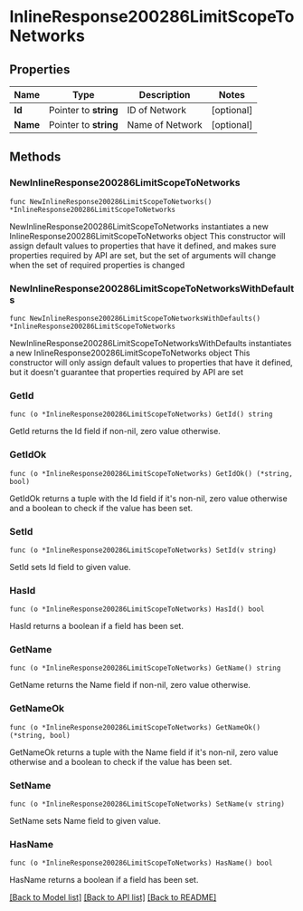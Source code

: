 # InlineResponse200286LimitScopeToNetworks

## Properties

Name | Type | Description | Notes
------------ | ------------- | ------------- | -------------
**Id** | Pointer to **string** | ID of Network | [optional] 
**Name** | Pointer to **string** | Name of Network | [optional] 

## Methods

### NewInlineResponse200286LimitScopeToNetworks

`func NewInlineResponse200286LimitScopeToNetworks() *InlineResponse200286LimitScopeToNetworks`

NewInlineResponse200286LimitScopeToNetworks instantiates a new InlineResponse200286LimitScopeToNetworks object
This constructor will assign default values to properties that have it defined,
and makes sure properties required by API are set, but the set of arguments
will change when the set of required properties is changed

### NewInlineResponse200286LimitScopeToNetworksWithDefaults

`func NewInlineResponse200286LimitScopeToNetworksWithDefaults() *InlineResponse200286LimitScopeToNetworks`

NewInlineResponse200286LimitScopeToNetworksWithDefaults instantiates a new InlineResponse200286LimitScopeToNetworks object
This constructor will only assign default values to properties that have it defined,
but it doesn't guarantee that properties required by API are set

### GetId

`func (o *InlineResponse200286LimitScopeToNetworks) GetId() string`

GetId returns the Id field if non-nil, zero value otherwise.

### GetIdOk

`func (o *InlineResponse200286LimitScopeToNetworks) GetIdOk() (*string, bool)`

GetIdOk returns a tuple with the Id field if it's non-nil, zero value otherwise
and a boolean to check if the value has been set.

### SetId

`func (o *InlineResponse200286LimitScopeToNetworks) SetId(v string)`

SetId sets Id field to given value.

### HasId

`func (o *InlineResponse200286LimitScopeToNetworks) HasId() bool`

HasId returns a boolean if a field has been set.

### GetName

`func (o *InlineResponse200286LimitScopeToNetworks) GetName() string`

GetName returns the Name field if non-nil, zero value otherwise.

### GetNameOk

`func (o *InlineResponse200286LimitScopeToNetworks) GetNameOk() (*string, bool)`

GetNameOk returns a tuple with the Name field if it's non-nil, zero value otherwise
and a boolean to check if the value has been set.

### SetName

`func (o *InlineResponse200286LimitScopeToNetworks) SetName(v string)`

SetName sets Name field to given value.

### HasName

`func (o *InlineResponse200286LimitScopeToNetworks) HasName() bool`

HasName returns a boolean if a field has been set.


[[Back to Model list]](../README.md#documentation-for-models) [[Back to API list]](../README.md#documentation-for-api-endpoints) [[Back to README]](../README.md)


